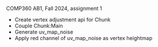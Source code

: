 COMP360 AB1, Fall 2024, assignment 1

- Create vertex adjustment api for <QuadMesh>Chunk
- Couple Chunk:Main
- Generate <Image>uv_map_noise
- Apply red channel of uv_map_noise as vertex heightmap
